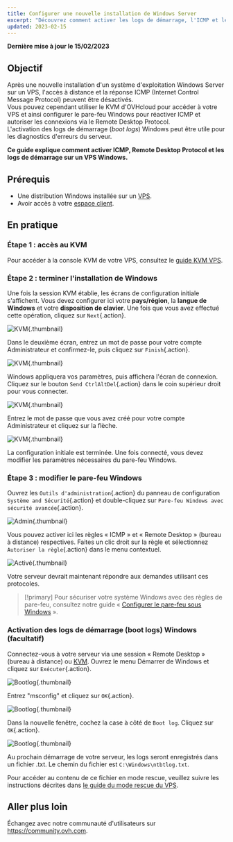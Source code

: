 ```yaml
---
title: Configurer une nouvelle installation de Windows Server
excerpt: "Découvrez comment activer les logs de démarrage, l'ICMP et le bureau à distance"
updated: 2023-02-15
---
```


**Dernière mise à jour le 15/02/2023**

## Objectif

Après une nouvelle installation d'un système d'exploitation Windows Server sur un VPS, l'accès à distance et la réponse ICMP (Internet Control Message Protocol) peuvent être désactivés.<br>
Vous pouvez cependant utiliser le KVM d'OVHcloud pour accéder à votre VPS et ainsi configurer le pare-feu Windows pour réactiver ICMP et autoriser les connexions via le Remote Desktop Protocol.<br>
L'activation des logs de démarrage (*boot logs*) Windows peut être utile pour les diagnostics d'erreurs du serveur.

**Ce guide explique comment activer ICMP, Remote Desktop Protocol et les logs de démarrage sur un VPS Windows.**

## Prérequis

- Une distribution Windows installée sur un [VPS](https://www.ovhcloud.com/fr-ca/vps/).
- Avoir accès à votre [espace client](https://ca.ovh.com/auth/?action=gotomanager&from=https://www.ovh.com/ca/fr/&ovhSubsidiary=qc).

## En pratique

### Étape 1 : accès au KVM

Pour accéder à la console KVM de votre VPS, consultez le [guide KVM VPS](/pages/cloud/vps/using_kvm_for_vps).

### Étape 2 : terminer l'installation de Windows

Une fois la session KVM établie, les écrans de configuration initiale s'affichent. Vous devez configurer ici votre **pays/région**, la **langue de Windows** et votre **disposition de clavier**. Une fois que vous avez effectué cette opération, cliquez sur `Next`{.action}.

![KVM](images/setup-03.png){.thumbnail}

Dans le deuxième écran, entrez un mot de passe pour votre compte Administrateur et confirmez-le, puis cliquez sur `Finish`{.action}.

![KVM](images/setup-04.png){.thumbnail}

Windows appliquera vos paramètres, puis affichera l'écran de connexion. Cliquez sur le bouton `Send CtrlAltDel`{.action} dans le coin supérieur droit pour vous connecter.

![KVM](images/setup-05.png){.thumbnail}

Entrez le mot de passe que vous avez créé pour votre compte Administrateur et cliquez sur la flèche.

![KVM](images/setup-06.png){.thumbnail}

La configuration initiale est terminée. Une fois connecté, vous devez modifier les paramètres nécessaires du pare-feu Windows.

### Étape 3 : modifier le pare-feu Windows

Ouvrez les `Outils d'administration`{.action} du panneau de configuration `Système and Sécurité`{.action} et double-cliquez sur `Pare-feu Windows avec sécurité avancée`{.action}.

![Admin](images/windows4.png){.thumbnail}

Vous pouvez activer ici les règles « ICMP » et « Remote Desktop » (bureau à distance) respectives. Faites un clic droit sur la règle et sélectionnez `Autoriser la règle`{.action} dans le menu contextuel.

![Activé](images/windows5.png){.thumbnail}

Votre serveur devrait maintenant répondre aux demandes utilisant ces protocoles.

> [!primary]
> Pour sécuriser votre système Windows avec des règles de pare-feu, consultez notre guide « [Configurer le pare-feu sous Windows](/pages/cloud/vps/activate-port-firewall-soft-win) ».
>

### Activation des logs de démarrage (boot logs) Windows (facultatif)

Connectez-vous à votre serveur via une session « Remote Desktop » (bureau à distance) ou [KVM](/pages/cloud/vps/using_kvm_for_vps). Ouvrez le menu Démarrer de Windows et cliquez sur `Exécuter`{.action}.

![Bootlog](images/windowsboot1.png){.thumbnail}

Entrez "msconfig" et cliquez sur `OK`{.action}.

![Bootlog](images/windowsboot2.png){.thumbnail}

Dans la nouvelle fenêtre, cochez la case à côté de `Boot log`. Cliquez sur `OK`{.action}.

![Bootlog](images/windowsboot3.png){.thumbnail}

Au prochain démarrage de votre serveur, les logs seront enregistrés dans un fichier .txt. Le chemin du fichier est `C:\Windows\ntbtlog.txt`.

Pour accéder au contenu de ce fichier en mode rescue, veuillez suivre les instructions décrites dans [le guide du mode rescue du VPS](/pages/cloud/vps/rescue).

## Aller plus loin

Échangez avec notre communauté d'utilisateurs sur <https://community.ovh.com>.
